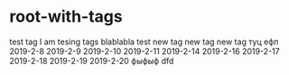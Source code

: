 # root-with-tags
test tag
I am tesing tags
blablabla
test new tag
new tag
new tag
туц ефп
2019-2-8
2019-2-9
2019-2-10
2019-2-11
2019-2-14
2019-2-16
2019-2-17
2019-2-18
2019-2-19
2019-2-20
фыфыф
dfd

